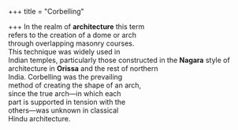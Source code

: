 +++
title = "Corbelling"

+++
In the realm of **architecture** this term  
refers to the creation of a dome or arch  
through overlapping masonry courses.  
This technique was widely used in  
Indian temples, particularly those constructed in the **Nagara** style of architecture in **Orissa** and the rest of northern  
India. Corbelling was the prevailing  
method of creating the shape of an arch,  
since the true arch—in which each  
part is supported in tension with the  
others—was unknown in classical  
Hindu architecture.